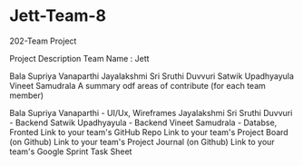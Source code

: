 # Jett-Team-8
202-Team Project 

Project  Description 
Team Name : Jett

Bala Supriya Vanaparthi
Jayalakshmi Sri Sruthi Duvvuri
Satwik Upadhyayula
Vineet Samudrala
A summary odf areas of contribute (for each team member)

Bala Supriya Vanaparthi - UI/Ux, Wireframes
Jayalakshmi Sri Sruthi Duvvuri - Backend
Satwik Upadhyayula - Backend
Vineet Samudrala - Databse, Fronted
Link to your team's GitHub Repo Link to your team's Project Board (on Github) Link to your team's Project Journal (on Github) Link to your team's Google Sprint Task Sheet
